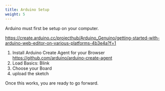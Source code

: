 ```yaml
---
title: Arduino Setup
weight: 5
---
```

Arduino must first be setup on your computer.

<https://create.arduino.cc/projecthub/Arduino_Genuino/getting-started-with-arduino-web-editor-on-various-platforms-4b3e4a?f=1>

1. Install Arduino Create Agent for your Browser https://github.com/arduino/arduino-create-agent
2. Load Basics: Blink
3. Choose your Board
4. upload the sketch

Once this works, you are ready to go forward.
